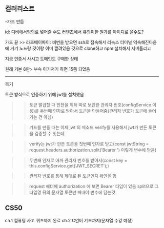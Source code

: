 ## 컬러리스트


-가드 만듬

id: 디비에서임의로 넣어줄 수도
컨텐츠에서 유의미한 뭔가를 아이디로 쓸수도?

가드 끝 >>
라즈베이파이:
비번을 받으면 ssh로 접속해서 리눅스 터미널 익숙해진다음에
거기 노드랑 깃이랑 이미 깔려있음
깃으로 clone하고 npm 설치해서 서버돌리고

지금 인증서 사시고 도메인도 구매한 상태

원래 기본 8만> 부속 이거저거 하면 15쯤 되었음

* * *
복기

토큰 방식으로 인증하기 위해 jwt를 설치했음
>>토큰 발급할 때 안전을 위해 따로 보관한 관리자 번호(configService 이용)를 두번째 인자로 받아서 토큰을 만들어줌(관리자 번호가 토큰에 들어가는 건 아님)

>>가드를 만들 때는 이제 jwt 의 메소드 verify를 사용해서 jwt가 만든 토큰을 검증할 수 잇는데

>>verify는 jwt가 만든 토큰을 첫번째 인자로 받고(const jwtString = request.headers.authorization.split('Bearer ') 이렇게 변수에 담음)

>>두번째 인자로 아까 관리자 번호를 받아서(const key = this.configService.get<string>('JWT_SECRET');)

>>관리자 번호를 통해 제대로 된 토큰인지 확인을 함

>>request 헤더에 authorization 에 보면 Bearer 타입이 있음 split으로 그 타입명 뒤의 문자열 토큰만 빼내어 변수에 담는것

## CS50

ch.1 컴퓨팅 사고 퀴즈까지 완료
ch.2 C언어 기초까지(문자열 수강 예정)
